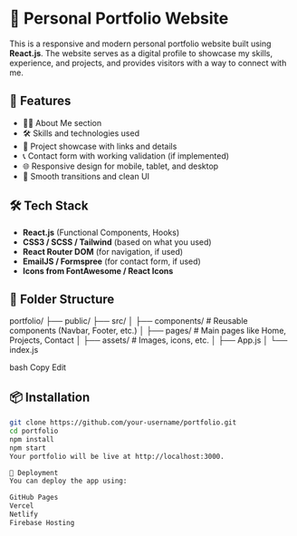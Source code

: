 # 💼 Personal Portfolio Website

This is a responsive and modern personal portfolio website built using **React.js**. The website serves as a digital profile to showcase my skills, experience, and projects, and provides visitors with a way to connect with me.

## 🚀 Features

- 🧑‍💼 About Me section
- 🛠 Skills and technologies used
- 📂 Project showcase with links and details
- 📞 Contact form with working validation (if implemented)
- 🌐 Responsive design for mobile, tablet, and desktop
- 🎨 Smooth transitions and clean UI

## 🛠 Tech Stack

- **React.js** (Functional Components, Hooks)
- **CSS3 / SCSS / Tailwind** (based on what you used)
- **React Router DOM** (for navigation, if used)
- **EmailJS / Formspree** (for contact form, if used)
- **Icons from FontAwesome / React Icons**

## 📁 Folder Structure

portfolio/
├── public/
├── src/
│ ├── components/ # Reusable components (Navbar, Footer, etc.)
│ ├── pages/ # Main pages like Home, Projects, Contact
│ ├── assets/ # Images, icons, etc.
│ ├── App.js
│ └── index.js

bash
Copy
Edit


## 📦 Installation

```bash
git clone https://github.com/your-username/portfolio.git
cd portfolio
npm install
npm start
Your portfolio will be live at http://localhost:3000.

🧾 Deployment
You can deploy the app using:

GitHub Pages
Vercel
Netlify
Firebase Hosting

